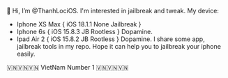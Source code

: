  👋 Hi, I’m @ThanhLociOS.
I'm interested in jailbreak and tweak.
My device:
 - Iphone XS Max { iOS 18.1.1 None Jailbreak }
 - Iphone 6s { iOS 15.8.3 JB Rootless } Dopamine.
 - Ipad Air 2 { iOS 15.8.2 JB Rootless } Dopamine.
I share some app, jailbreak tools in my repo. Hope it can help you to jailbreak your iphone easily.


🇻🇳🇻🇳🇻🇳 VietNam Number 1 🇻🇳🇻🇳🇻🇳

